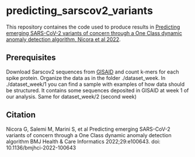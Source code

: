 # predicting_sarscov2_variants

This repository containes the code used to produce results in [Predicting emerging SARS-CoV-2 variants of concern through a One Class dynamic anomaly detection algorithm, Nicora et al 2022](http://dx.doi.org/10.1136/bmjhci-2022-100643).

## Prerequisites
Download Sarscov2 sequences from [GISAID](https://gisaid.org) and count k-mers for each spike protein. Organize the data as in the folder ./dataset_week.
In ./dataset_week/1 you can find a sample with examples of how data should be structured. It contains some sequences deposited in GISAID at week 1 of our analysis. Same for dataset_week/2 (second week)


## Citation
Nicora G, Salemi M, Marini S, et al Predicting emerging SARS-CoV-2 variants of concern through a One Class dynamic anomaly detection algorithm BMJ Health & Care Informatics 2022;29:e100643. doi: 10.1136/bmjhci-2022-100643


